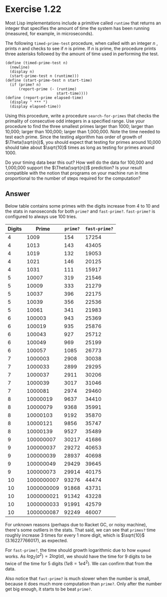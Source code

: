 # Exercise 1.22

Most Lisp implementations include a primitive called `runtime` that returns an
integer that specifies the amount of time the system has been running (measured,
for example, in microseconds).

The following `timed-prime-test` procedure, when called with an integer $n$ ,
prints $n$ and checks to see if $n$ is prime. If $n$ is prime, the procedure
prints three asterisks followed by the amount of time used in performing the
test.

```racket
(define (timed-prime-test n)
  (newline)
  (display n)
  (start-prime-test n (runtime)))
(define (start-prime-test n start-time)
  (if (prime? n)
      (report-prime (- (runtime)
                       start-time))))
(define (report-prime elapsed-time)
  (display " *** ")
  (display elapsed-time))
```

Using this procedure, write a procedure `search-for-primes` that checks the
primality of consecutive odd integers in a specified range. Use your procedure
to find the three smallest primes larger than 1000; larger than 10,000; larger
than 100,000; larger than 1,000,000. Note the time needed to test each prime.
Since the testing algorithm has order of growth of $\Theta(\sqrt{n})$, you
should expect that testing for primes around 10,000 should take about
$\sqrt{10}$ times as long as testing for primes around 1000.

Do your timing data bear this out? How well do the data for 100,000 and
1,000,000 support the $\Theta(\sqrt{n})$ prediction? Is your result compatible
with the notion that programs on your machine run in time proportional to the
number of steps required for the computation?

## Answer

Below table contains some primes with the digits increase from 4 to 10 and the
stats in nanoseconds for both `prime?` and `fast-prime?`. `fast-prime?` is
configured to always use 100 tries.

| Digits | Prime      | `prime?` | `fast-prime?` |
| ------ | ---------- | -------- | ------------- |
| 4      | 1009       | 154      | 17254         |
| 4      | 1013       | 143      | 43405         |
| 4      | 1019       | 132      | 19053         |
| 4      | 1021       | 146      | 20125         |
| 4      | 1031       | 111      | 15917         |
| 5      | 10007      | 319      | 21546         |
| 5      | 10009      | 333      | 21279         |
| 5      | 10037      | 396      | 22175         |
| 5      | 10039      | 356      | 22536         |
| 5      | 10061      | 341      | 21983         |
| 6      | 100003     | 943      | 25369         |
| 6      | 100019     | 935      | 25876         |
| 6      | 100043     | 927      | 25712         |
| 6      | 100049     | 969      | 25199         |
| 6      | 100057     | 1085     | 26773         |
| 7      | 1000003    | 2908     | 30038         |
| 7      | 1000033    | 2899     | 29295         |
| 7      | 1000037    | 2911     | 30206         |
| 7      | 1000039    | 3017     | 31046         |
| 7      | 1000081    | 2974     | 29460         |
| 8      | 10000019   | 9637     | 34410         |
| 8      | 10000079   | 9368     | 35991         |
| 8      | 10000103   | 9192     | 35870         |
| 8      | 10000121   | 9856     | 35747         |
| 8      | 10000139   | 9527     | 35489         |
| 9      | 100000007  | 30217    | 41686         |
| 9      | 100000037  | 29272    | 40653         |
| 9      | 100000039  | 28937    | 40698         |
| 9      | 100000049  | 29429    | 39645         |
| 9      | 100000073  | 29914    | 40175         |
| 10     | 1000000007 | 93276    | 44474         |
| 10     | 1000000009 | 91868    | 43731         |
| 10     | 1000000021 | 91342    | 43228         |
| 10     | 1000000033 | 91991    | 42579         |
| 10     | 1000000087 | 92249    | 46007         |

For unknown reasons (perhaps due to Racket GC, or noisy machine), there's some
outliers in the stats. That said, we can see that `primes?` time roughly
increase 3 times for every 1 more digit, which is $\sqrt{10}$ (3.16227766017),
as expected.

For `fast-prime?`, the time should growth logarithmic due to how `expmod` works.
As $log_2(a^2) = 2log(a)$, we should have the time for 9 digits to be twice of
the time for 5 digits ($1e8 = 1e4^2$). We can confirm that from the data.

Also notice that `fast-prime?` is much slower when the number is small, because
it does much more computation than `prime?`. Only after the number get big
enough, it starts to be beat `prime?`.
